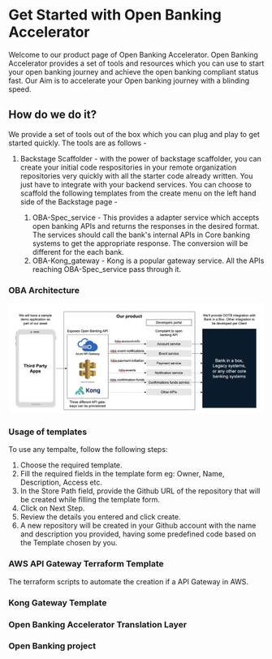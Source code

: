 # Get Started with Open Banking Accelerator

Welcome to our product page of Open Banking Accelerator. Open Banking Accelerator provides a set of tools and resources which you can use to start your open banking journey and achieve the open banking compliant status fast. Our Aim is to accelerate your Open banking journey with a blinding speed.

## How do we do it?

We provide a set of tools out of the box which you can plug and play to get started quickly. The tools are as follows -

1. Backstage Scaffolder - with the power of backstage scaffolder, you can create your initial code respositories in your remote organization repositories very quickly with all the starter code already written. You just have to integrate with your backend services. You can choose to scaffold the following templates from the create menu on the left hand side of the Backstage page -

   1. OBA-Spec_service - This provides a adapter service which accepts open banking APIs and returns the responses in the desired format. The services should call the bank's internal APIs in Core banking systems to get the appropriate response. The conversion will be different for the each bank.
   2. OBA-Kong_gateway - Kong is a popular gateway service. All the APIs reaching OBA-Spec_service pass through it.


### OBA Architecture
![](../images/OBA_Architecture.png)

### Usage of templates
To use any tempalte, follow the following steps:

1. Choose the required template.
2. Fill the required fields in the template form eg: Owner, Name, Description, Access etc.
3. In the Store Path field, provide the Github URL of the repository that will be created while filling the template form.
4. Click on Next Step.
5. Review the details you entered and click create.
6. A new repository will be created in your Github account with the name and description you provided, having some predefined code based on the Template chosen by you.

### AWS API Gateway Terraform Template
The terraform scripts to automate the creation if a API Gateway in AWS.

### Kong Gateway Template
### Open Banking Accelerator Translation Layer
### Open Banking project
